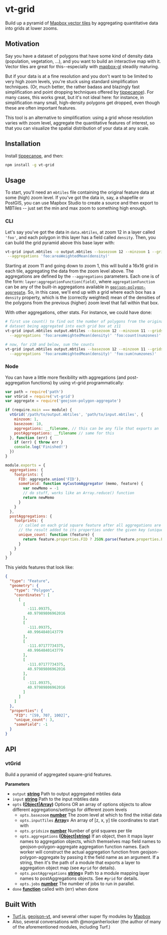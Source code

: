 # vt-grid

Build up a pyramid of [Mapbox vector
tiles](https://github.com/mapbox/vector-tile-spec) by aggregating quantitative
data into grids at lower zooms.

## Motivation

Say you have a dataset of polygons that have some kind of density data
(population, vegetation, ...), and you want to build an interactive map with
it.  Vector tiles are great for this--especially with
[mapbox-gl](https://github.com/mapbox/mapbox-gl-js) steadily maturing.

But if your data is at a fine resolution and you don't want to be limited to
very high zoom levels, you're stuck using standard simplification techniques.
(Or, much better, the rather badass and blazingly fast simplification and point
dropping techniques offered by
[tippecanoe](https://github.com/mapbox/tippecanoe)). For many cases, this works
great, but it's not ideal here: for instance, in simplification many small,
high-density polygons get dropped, even though these are often important
features.

This tool is an alternative to simplification: using a grid whose resolution
varies with zoom level, aggregate the quantitative features of interest, so
that you can visualize the spatial distribution of your data at any scale.

## Installation

Install [tippecanoe](https://github.com/mapbox/tippecanoe), and then:

```sh
npm install -g vt-grid
```

## Usage

To start, you'll need an `mbtiles` file containing the original feature data at
some (high) zoom level.  If you've got the data in, say, a shapefile or
PostGIS, you can use Mapbox Studio to create a source and then export to
MBTiles -- just set the min and max zoom to something high enough.

### CLI

Let's say you've got the data in `data.mbtiles`, at zoom 12 in a layer called
`'foo'`, and each polygon in this layer has a field called `density`. Then, you
can build the grid pyramid above this base layer with:

```sh
vt-grid input.mbtiles -o output.mbtiles --basezoom 12 --minzoom 1 --gridsize 16 \
 --aggregations 'foo:areaWeightedMean(density)'
```

Starting at zoom 11 and going down to zoom 1, this will build a 16x16 grid in
each tile, aggregating the data from the zoom level above.  The aggregations
are defined by the `--aggregations` parameters.  Each one is of the form:
`layer:aggregationFunction(field)`, where `aggregationFunction` can
be any of the built-in aggregations available in
[`geojson-polygon-aggregate`](https://github.com/anandthakker/geojson-polygon-aggregate).
So, in this case, we'll end up with a grid where each box has a `density`
property, which is the (correctly weighted) mean of the densities of the
polygons from the previous (higher) zoom level that fall within that box.

With other aggregations, other stats.  For instance, we could have done:

```sh
# first use count() to find out the number of polygons from the original
# dataset being aggregated into each grid box at z11
vt-grid input.mbtiles output.mbtiles --basezoom 12 --minzoom 11 --gridsize 16 \
  --aggregations 'foo:areaWeightedMean(density)' 'foo:count(numzones)'

# now, for z10 and below, sum the counts
vt-grid input.mbtiles output.mbtiles --basezoom 12 --minzoom 11 --gridsize 16 \
  --aggregations 'foo:areaWeightedMean(density)' 'foo:sum(numzones)'
```

### Node

You can have a little more flexibility with aggregations (and post-aggregation
functions) by using vt-grid programmatically:

```javascript
var path = require('path')
var vtGrid = require('vt-grid')
var aggregate = require('geojson-polygon-aggregate')

if (require.main === module) {
  vtGrid('/path/to/output.mbtiles', 'path/to/input.mbtiles', {
    minzoom: 1,
    basezoom: 10,
    aggregations: __filename, // this can be any file that exports an `aggregations` object like the one below
    postAggregations: __filename // same for this
  }, function (err) {
    if (err) { throw err }
    console.log('Finished!')
  })
}

module.exports = {
  aggregations: {
    footprints: {
      FID: aggregate.union('FID'),
      someField: function myCustomAggregator (memo, feature) {
        var newMemo = -1
        // do stuff, works like an Array.reduce() function
        return newMemo
      }
    }
  },
  postAggregations: {
    footprints: {
      // called on each grid square feature after all aggregations are run, with
      // the result added to its properties under the given key (unique_count)
      unique_count: function (feature) {
        return feature.properties.FID ? JSON.parse(feature.properties.FID).length : 0
      }
    }
  }
}
```

This yields features that look like:

```json
{
  "type": "Feature",
  "geometry": {
    "type": "Polygon",
    "coordinates": [
      [
        [
          -111.09375,
          40.97989806962016
        ],
        [
          -111.09375,
          40.9964840143779
        ],
        [
          -111.07177734375,
          40.9964840143779
        ],
        [
          -111.07177734375,
          40.97989806962016
        ],
        [
          -111.09375,
          40.97989806962016
        ]
      ]
    ]
  },
  "properties": {
    "FID": "[59, 707, 1002]",
    "unique_count": 3,
    "someField": -1
  }
}
```

## API

### vtGrid

Build a pyramid of aggregated square-grid features.

**Parameters**

-   `output` **[string](https://developer.mozilla.org/en-US/docs/Web/JavaScript/Reference/Global_Objects/String)** Path to output aggregated mbtiles data
-   `input` **[string](https://developer.mozilla.org/en-US/docs/Web/JavaScript/Reference/Global_Objects/String)** Path to the input mbtiles data
-   `opts` **([Object](https://developer.mozilla.org/en-US/docs/Web/JavaScript/Reference/Global_Objects/Object)\|[Array](https://developer.mozilla.org/en-US/docs/Web/JavaScript/Reference/Global_Objects/Array))** Options OR an array of options objects to allow different aggregations/settings for different zoom levels
    -   `opts.basezoom` **[number](https://developer.mozilla.org/en-US/docs/Web/JavaScript/Reference/Global_Objects/Number)** The zoom level at which to find the initial data
    -   `opts.inputTiles` **[Array](https://developer.mozilla.org/en-US/docs/Web/JavaScript/Reference/Global_Objects/Array)=** An array of [z, x, y] tile coordinates to start with
    -   `opts.gridsize` **[number](https://developer.mozilla.org/en-US/docs/Web/JavaScript/Reference/Global_Objects/Number)** Number of grid squares per tile
    -   `opts.aggregations` **([Object](https://developer.mozilla.org/en-US/docs/Web/JavaScript/Reference/Global_Objects/Object)\|[string](https://developer.mozilla.org/en-US/docs/Web/JavaScript/Reference/Global_Objects/String))** If an object, then it maps layer names to aggregation objects, which themselves map field names to geojson-polygon-aggregate aggregation function names. Each worker will construct the actual aggregation function from geojson-polygon-aggregate by passing it the field name as an argument.  If a string, then it's the path of a module that exports a layer to aggregation object map (see `#grid` for details).
    -   `opts.postAggregations` **[string](https://developer.mozilla.org/en-US/docs/Web/JavaScript/Reference/Global_Objects/String)=** Path to a module mapping layer names to postAggregations objects.  See `#grid` for details.
    -   `opts.jobs` **[number](https://developer.mozilla.org/en-US/docs/Web/JavaScript/Reference/Global_Objects/Number)** The number of jobs to run in parallel.
-   `done` **[function](https://developer.mozilla.org/en-US/docs/Web/JavaScript/Reference/Statements/function)** called with (err) when done

## Built With

-   [Turf.js](http://turfjs.org),
    [geojson-vt](https://github.org/mapbox/geojson-vt), and several other super
    fly modules by [Mapbox](https://github.com/mapbox)
-   Also, several conversations with @morganherlocker (the author of many of the
    aforementioned modules, including Turf.)
